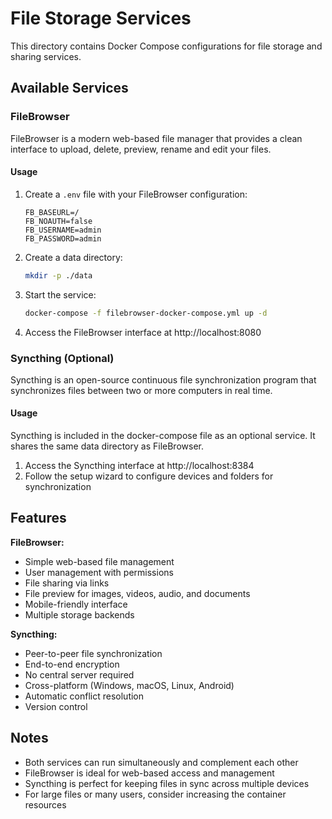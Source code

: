 # File Storage Services

This directory contains Docker Compose configurations for file storage and sharing services.

## Available Services

### FileBrowser

FileBrowser is a modern web-based file manager that provides a clean interface to upload, delete, preview, rename and edit your files.

#### Usage

1. Create a `.env` file with your FileBrowser configuration:
   ```
   FB_BASEURL=/
   FB_NOAUTH=false
   FB_USERNAME=admin
   FB_PASSWORD=admin
   ```

2. Create a data directory:
   ```bash
   mkdir -p ./data
   ```

3. Start the service:
   ```bash
   docker-compose -f filebrowser-docker-compose.yml up -d
   ```

4. Access the FileBrowser interface at http://localhost:8080

### Syncthing (Optional)

Syncthing is an open-source continuous file synchronization program that synchronizes files between two or more computers in real time.

#### Usage

Syncthing is included in the docker-compose file as an optional service. It shares the same data directory as FileBrowser.

1. Access the Syncthing interface at http://localhost:8384
2. Follow the setup wizard to configure devices and folders for synchronization

## Features

**FileBrowser:**
- Simple web-based file management
- User management with permissions
- File sharing via links
- File preview for images, videos, audio, and documents
- Mobile-friendly interface
- Multiple storage backends

**Syncthing:**
- Peer-to-peer file synchronization
- End-to-end encryption
- No central server required
- Cross-platform (Windows, macOS, Linux, Android)
- Automatic conflict resolution
- Version control

## Notes

- Both services can run simultaneously and complement each other
- FileBrowser is ideal for web-based access and management
- Syncthing is perfect for keeping files in sync across multiple devices
- For large files or many users, consider increasing the container resources